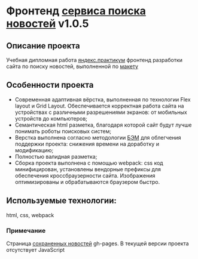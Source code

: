 # Фронтенд [сервиса поиска новостей](https://yagushevskij.github.io/serch-news-frontend/) v1.0.5

## Описание проекта
Учебная дипломная работа [яндекс.практикум](https://praktikum.yandex.ru/) фронтенд разработки сайта по поиску новостей, выполненной по [макету](https://www.figma.com/file/Dhl21eRzzbFMBe0DU9SglF/Diploma-WEB-v2.0-(for-students)?node-id=157%3A1528)

## Особенности проекта
- Современная адаптивная вёрстка, выполненная по технологии Flex layout и Grid Layout. 
Обеспечивается корректная работа сайта на устройствах с различными разрешениями экранов: от мобильных устройств до компьютеров;
- Семантическая html разметка, благодаря которой сайт будут лучше понимать роботы поисковых систем;
- Верстка выполнена согласно методологии [БЭМ](https://ru.bem.info/) для облегчения поддержки проекта: снижения времени на доработку и модификацию;
- Полностью валидная разметка;
- Сборка проекта выполнена с помощью webpack: css код минифицирован, установлены вендорные префиксы для обеспечения кроссбраузерности сайта.
Изображения оптимизированы и обрабатываются браузером быстро.

## Используемые технологии:
html, css, webpack

### Примечание
Страница [сохраненных новостей](https://yagushevskij.github.io/serch-news-frontend/saved-news.html) gh-pages.
В текущей версии проекта отсутствует JavaScript
